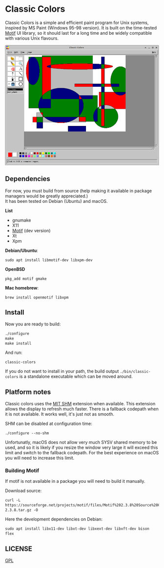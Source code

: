 # Classic Colors

Classic Colors is a simple and efficient paint program for Unix systems, inspired by MS Paint (Windows 95-98 version).
It is built on the time-tested [Motif][about-motif] UI library, so it should last for a long time
and be widely compatible with various Unix flavours.

![classic colors screenshot](screenshots/1.png)

[about-motif]:  https://en.wikipedia.org/wiki/Motif_(software)

## Dependencies

For now, you must build from source (help making it available in package managers would be greatly appreciated.)  
It has been tested on Debian (Ubuntu) and macOS.

**List**

- gnumake
- X11
- [Motif](https://motif.ics.com/motif) (dev version)
- Xt
- Xpm

**Debian/Ubuntu**:

	sudo apt install libmotif-dev libxpm-dev

**OpenBSD**

    pkg_add motif gmake

**Mac homebrew**:

	brew install openmotif libxpm

## Install

Now you are ready to build:

    ./configure
    make
    make install
    
And run:

    classic-colors

If you do not want to install in your path, the build output `./bin/classic-colors`
is a standalone executable which can be moved around.

## Platform notes

Classic colors uses the [MIT SHM][shm] extension when available.
This extension allows the display to refresh much faster.
There is a fallback codepath when it is not available.
It works well, it's just not as smooth.

SHM can be disabled at configuration time:

	./configure --no-shm

Unfortunatly, macOS does not allow very much SYSV shared memory to be used,
and so it is likely if you resize the window very large it will exceed this limit and switch to the fallback codepath.
For the best experience on macOS you will need to increase this limit.

[shm]: https://www.x.org/releases/X11R7.7/doc/xextproto/shm.html

### Building Motif

If motif is not available in a package you will need to build it manually.

Download source:

	curl -L https://sourceforge.net/projects/motif/files/Motif%202.3.8%20Source%20Code/motif-2.3.8.tar.gz -O

Here the development dependencies on Debian:

	sudo apt install libx11-dev libxt-dev libxext-dev libxft-dev bison flex

## LICENSE

[GPL](LICENSE)

